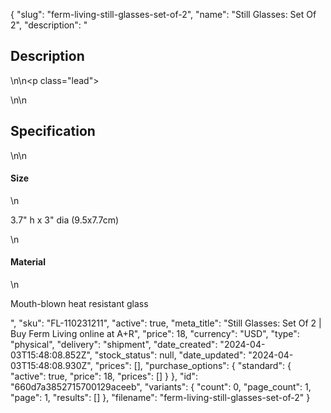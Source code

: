 {
  "slug": "ferm-living-still-glasses-set-of-2",
  "name": "Still Glasses: Set Of 2",
  "description": "<h2>Description</h2>\n<!-- split -->\n<p class=\"lead\"> </p>\n<!-- split -->\n<h2>Specification</h2>\n<!-- split -->\n<h4>Size</h4>\n<p>3.7\" h x 3\" dia (9.5x7.7cm)</p>\n<h4>Material</h4>\n<p>Mouth-blown heat resistant glass</p>",
  "sku": "FL-110231211",
  "active": true,
  "meta_title": "Still Glasses: Set Of 2 | Buy Ferm Living online at A+R",
  "price": 18,
  "currency": "USD",
  "type": "physical",
  "delivery": "shipment",
  "date_created": "2024-04-03T15:48:08.852Z",
  "stock_status": null,
  "date_updated": "2024-04-03T15:48:08.930Z",
  "prices": [],
  "purchase_options": {
    "standard": {
      "active": true,
      "price": 18,
      "prices": []
    }
  },
  "id": "660d7a3852715700129aceeb",
  "variants": {
    "count": 0,
    "page_count": 1,
    "page": 1,
    "results": []
  },
  "filename": "ferm-living-still-glasses-set-of-2"
}